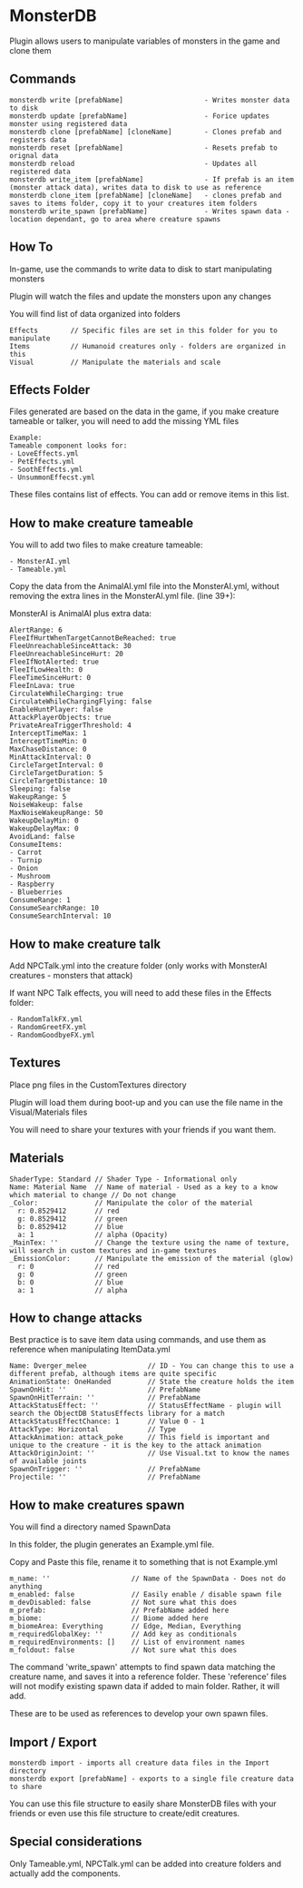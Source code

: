 # MonsterDB
Plugin allows users to manipulate variables of monsters in the game and clone them

## Commands
```
monsterdb write [prefabName]                    - Writes monster data to disk
monsterdb update [prefabName]                   - Forice updates monster using registered data
monsterdb clone [prefabName] [cloneName]        - Clones prefab and registers data
monsterdb reset [prefabName]                    - Resets prefab to orignal data
monsterdb reload                                - Updates all registered data
monsterdb write_item [prefabName]               - If prefab is an item (monster attack data), writes data to disk to use as reference
monsterdb clone_item [prefabName] [cloneName]   - clones prefab and saves to items folder, copy it to your creatures item folders
monsterdb write_spawn [prefabName]              - Writes spawn data - location dependant, go to area where creature spawns
```
## How To
In-game, use the commands to write data to disk to start manipulating monsters

Plugin will watch the files and update the monsters upon any changes

You will find list of data organized into folders
```
Effects        // Specific files are set in this folder for you to manipulate
Items          // Humanoid creatures only - folders are organized in this
Visual         // Manipulate the materials and scale
```
## Effects Folder
Files generated are based on the data in the game, if you make creature tameable or talker,
you will need to add the missing YML files
```
Example:
Tameable component looks for:
- LoveEffects.yml
- PetEffects.yml
- SoothEffects.yml
- UnsummonEffecst.yml
```
These files contains list of effects. You can add or remove items in this list.
## How to make creature tameable
You will to add two files to make creature tameable:
```
- MonsterAI.yml
- Tameable.yml
```
Copy the data from the AnimalAI.yml file into the MonsterAI.yml, without removing the extra lines
in the MonsterAI.yml file. (line 39+):

MonsterAI is AnimalAI plus extra data:
```
AlertRange: 6
FleeIfHurtWhenTargetCannotBeReached: true
FleeUnreachableSinceAttack: 30
FleeUnreachableSinceHurt: 20
FleeIfNotAlerted: true
FleeIfLowHealth: 0
FleeTimeSinceHurt: 0
FleeInLava: true
CirculateWhileCharging: true
CirculateWhileChargingFlying: false
EnableHuntPlayer: false
AttackPlayerObjects: true
PrivateAreaTriggerThreshold: 4
InterceptTimeMax: 1
InterceptTimeMin: 0
MaxChaseDistance: 0
MinAttackInterval: 0
CircleTargetInterval: 0
CircleTargetDuration: 5
CircleTargetDistance: 10
Sleeping: false
WakeupRange: 5
NoiseWakeup: false
MaxNoiseWakeupRange: 50
WakeupDelayMin: 0
WakeupDelayMax: 0
AvoidLand: false
ConsumeItems:
- Carrot
- Turnip
- Onion
- Mushroom
- Raspberry
- Blueberries
ConsumeRange: 1
ConsumeSearchRange: 10
ConsumeSearchInterval: 10
```
## How to make creature talk
Add NPCTalk.yml into the creature folder (only works with MonsterAI creatures - monsters that attack)

If want NPC Talk effects, you will need to add these files in the Effects folder:
```
- RandomTalkFX.yml
- RandomGreetFX.yml
- RandomGoodbyeFX.yml
```
## Textures
Place png files in the CustomTextures directory

Plugin will load them during boot-up and you can use the file name in the Visual/Materials files

You will need to share your textures with your friends if you want them.

## Materials
```
ShaderType: Standard // Shader Type - Informational only
Name: Material Name  // Name of material - Used as a key to a know which material to change // Do not change
_Color:              // Manipulate the color of the material
  r: 0.8529412       // red
  g: 0.8529412       // green
  b: 0.8529412       // blue
  a: 1               // alpha (Opacity)
_MainTex: ''         // Change the texture using the name of texture, will search in custom textures and in-game textures
_EmissionColor:      // Manipulate the emission of the material (glow)
  r: 0               // red
  g: 0               // green
  b: 0               // blue
  a: 1               // alpha
```

## How to change attacks
Best practice is to save item data using commands, and use them as reference when manipulating 
ItemData.yml
```
Name: Dverger_melee               // ID - You can change this to use a different prefab, although items are quite specific
AnimationState: OneHanded         // State the creature holds the item
SpawnOnHit: ''                    // PrefabName
SpawnOnHitTerrain: ''             // PrefabName
AttackStatusEffect: ''            // StatusEffectName - plugin will search the ObjectDB StatusEffects library for a match
AttackStatusEffectChance: 1       // Value 0 - 1
AttackType: Horizontal            // Type 
AttackAnimation: attack_poke      // This field is important and unique to the creature - it is the key to the attack animation
AttackOriginJoint: ''             // Use Visual.txt to know the names of available joints
SpawnOnTrigger: ''                // PrefabName 
Projectile: ''                    // PrefabName
```
## How to make creatures spawn
You will find a directory named SpawnData

In this folder, the plugin generates an Example.yml file.

Copy and Paste this file, rename it to something that is not Example.yml
```
m_name: ''                    // Name of the SpawnData - Does not do anything
m_enabled: false              // Easily enable / disable spawn file
m_devDisabled: false          // Not sure what this does
m_prefab:                     // PrefabName added here
m_biome:                      // Biome added here
m_biomeArea: Everything       // Edge, Median, Everything
m_requiredGlobalKey: ''       // Add key as conditionals
m_requiredEnvironments: []    // List of environment names
m_foldout: false              // Not sure what this does
```
The command 'write_spawn' attempts to find spawn data matching the creature name, and saves it into a reference folder.
These 'reference' files will not modify existing spawn data if added to main folder. Rather, it will add.

These are to be used as references to develop your own spawn files.
## Import / Export
```
monsterdb import - imports all creature data files in the Import directory
monsterdb export [prefabName] - exports to a single file creature data to share
```
You can use this file structure to easily share MonsterDB files with your friends or even use this file structure
to create/edit creatures.
## Special considerations
Only Tameable.yml, NPCTalk.yml can be added into creature folders and actually add the components.

